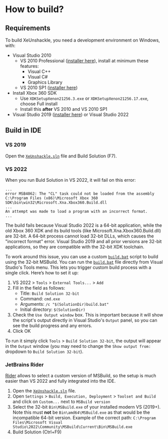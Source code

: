 # How to build?

## Requirements

To build XeUnshackle, you need a development environment on Windows, with:
* Visual Studio 2010
  * VS 2010 Professional ([installer here](https://archive.org/details/en_visual_studio_2010_professional_x86_dvd_509727)), install at minimum these features:
    * Visual C++
    * Visual C#
    * Graphics Library
  * VS 2010 SP1 ([installer here](https://archive.org/details/vs-2010-sp-1dvd-1))
* Install Xbox 360 SDK
  * Use `XDKSetupXenon21256.3.exe` or `XDKSetupXenon21256.17.exe`, choose Full install
  * Install this **after** VS 2010 and VS 2010 SP1
* Visual Studio 2019 ([installer here](https://archive.org/download/vs_community__e8aae2bc1239469a8cb34a7eeb742747/vs_community_2019.exe)) or Visual Studio 2022

## Build in IDE

### VS 2019
Open the [`XeUnshackle.sln`](XeUnshackle.sln) file and Build Solution (F7).

### VS 2022
When you run Buld Solution in VS 2022, it will fail on this error:
```
...
error MSB4062: The "CL" task could not be loaded from the assembly C:\Program Files (x86)\Microsoft Xbox 360 SDK\bin\win32\Microsoft.Xna.Xbox360.Build.dll
...
An attempt was made to load a program with an incorrect format.
...
```

The build fails because Visual Studio 2022 is a 64-bit application, while the old Xbox 360 XDK and its build tools (like Microsoft.Xna.Xbox360.Build.dll) are 32-bit. A 64-bit process cannot load 32-bit DLLs, which causes the "incorrect format" error. Visual Studio 2019 and all prior versions are 32-bit applications, so they are compatible with the 32-bit XDK toolchain.

To work around this issue, you can use a custom [`build.bat`](build.bat) script to build using the 32-bit MSBuild. You can run the [`build.bat`](build.bat) file directly from Visual Studio's Tools menu. This lets you trigger custom build process with a single click. Here’s how to set it up:

1. VS 2022 > `Tools` > `External Tools...` > `Add`
2. Fill in the field as follows:
   * Title: `Build Solution 32-bit`
   * Command: `cmd.exe`
   * Arguments: `/c "$(SolutionDir)build.bat"`
   * Initial directory: `$(SolutionDir)`
3. Check the `Use Output window` box. This is important because it will show the script's output directly in Visual Studio's `Output` panel, so you can see the build progress and any errors.
4. Click OK

To run it simply click `Tools` > `Build Solution 32-bit`, the output will appear in the `Output` window (you may need to change the `Show output from:` dropdown to `Build Solution 32-bit`).

### JetBrains Rider

[Rider](https://www.jetbrains.com/rider/) allows to select a custom version of MSBuild, so the setup is much easier than VS 2022 and fully integrated into the IDE.

1. Open the [`XeUnshackle.sln`](XeUnshackle.sln) file.
2. Open `Settings` > `Build, Execution, Deployment` > `Toolset and Build` and click on `Custom...` next to `MSBuild version`
3. Select the 32-bit `Bin\MSBuild.exe` of your installed modern VS (2019+). Note this must **not** be `Bin\amd64\MSBuild.exe` as that would be the incompatible 64-bit version. Example of the correct path: `C:\Program Files\Microsoft Visual Studio\2022\Community\MSBuild\Current\Bin\MSBuild.exe`
4. Build Solution (Ctrl+F9)